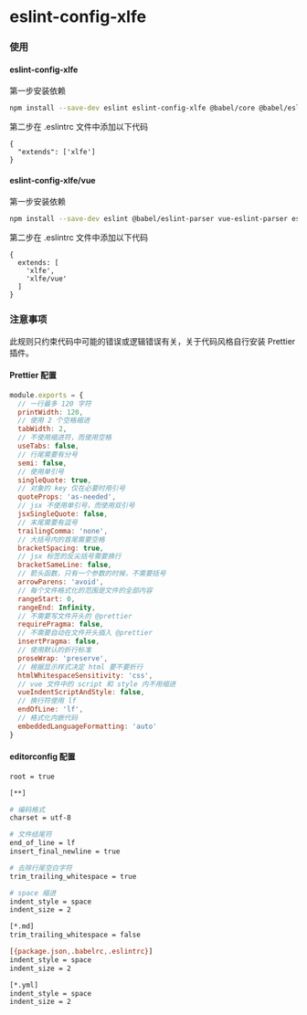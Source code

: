 # eslint-config-xlfe

### 使用

#### eslint-config-xlfe

第一步安装依赖

```bash
npm install --save-dev eslint eslint-config-xlfe @babel/core @babel/eslint-parser 
```

第二步在 .eslintrc 文件中添加以下代码

```
{
  "extends": ['xlfe']
}
```

#### eslint-config-xlfe/vue

第一步安装依赖

```bash
npm install --save-dev eslint @babel/eslint-parser vue-eslint-parser eslint-plugin-vue eslint-config-xlfe
```

第二步在 .eslintrc 文件中添加以下代码

```
{
  extends: [
    'xlfe',
    'xlfe/vue'
  ]
}
```

### 注意事项

此规则只约束代码中可能的错误或逻辑错误有关，关于代码风格自行安装 Prettier 插件。

#### Prettier 配置

```js
module.exports = {
  // 一行最多 120 字符
  printWidth: 120,
  // 使用 2 个空格缩进
  tabWidth: 2,
  // 不使用缩进符，而使用空格
  useTabs: false,
  // 行尾需要有分号
  semi: false,
  // 使用单引号
  singleQuote: true,
  // 对象的 key 仅在必要时用引号
  quoteProps: 'as-needed',
  // jsx 不使用单引号，而使用双引号
  jsxSingleQuote: false,
  // 末尾需要有逗号
  trailingComma: 'none',
  // 大括号内的首尾需要空格
  bracketSpacing: true,
  // jsx 标签的反尖括号需要换行
  bracketSameLine: false,
  // 箭头函数，只有一个参数的时候，不需要括号
  arrowParens: 'avoid',
  // 每个文件格式化的范围是文件的全部内容
  rangeStart: 0,
  rangeEnd: Infinity,
  // 不需要写文件开头的 @prettier
  requirePragma: false,
  // 不需要自动在文件开头插入 @prettier
  insertPragma: false,
  // 使用默认的折行标准
  proseWrap: 'preserve',
  // 根据显示样式决定 html 要不要折行
  htmlWhitespaceSensitivity: 'css',
  // vue 文件中的 script 和 style 内不用缩进
  vueIndentScriptAndStyle: false,
  // 换行符使用 lf
  endOfLine: 'lf',
  // 格式化内嵌代码
  embeddedLanguageFormatting: 'auto'
}
```

#### editorconfig 配置

```bash
root = true

[**]

# 编码格式
charset = utf-8

# 文件结尾符
end_of_line = lf
insert_final_newline = true

# 去除行尾空白字符
trim_trailing_whitespace = true

# space 缩进
indent_style = space
indent_size = 2

[*.md]
trim_trailing_whitespace = false

[{package.json,.babelrc,.eslintrc}]
indent_style = space
indent_size = 2

[*.yml]
indent_style = space
indent_size = 2
```
